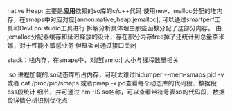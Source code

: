 native Heap:  主要是**应用**依赖的so库的c/c++代码 使用new、malloc分配的堆内存，在smaps中对应对应[annon:native_heap:jemalloc];
可以通过smartperf工具和DevEco studio工具进行 拆解分析具体理由那些函数分配了这部分内存。
由jemalloc分配器缓存和延迟释放的设计，存在部分内存free掉了还统计到总量李米娜，对于性能不敏感业务  但框架可通过接口关闭

stack：栈内存，在smaps中，对应[anno:] 大小与线程数量相关

.so 进程加载的.so动态库所占内存，可哦太难过hidumper --mem-smaps pid -v 或者 cat /proc/pid/smaps 或者pmap -x pd查看每个动态库的代码段、数据段
bss段统计 细节，并可通过 nm -IS so名称，可以查看带符号表so的代码段，数据段详情分析识别优化点